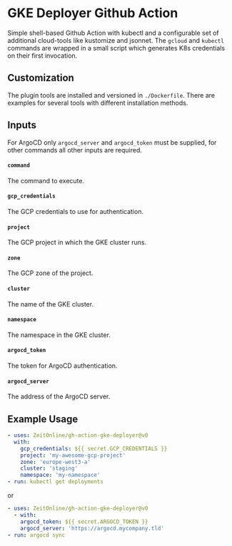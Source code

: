 # GKE Deployer Github Action

Simple shell-based Github Action with kubectl and a configurable set of additional cloud-tools like kustomize and jsonnet.
The `gcloud` and `kubectl` commands are wrapped in a small script which generates K8s credentials on their first invocation.


## Customization

The plugin tools are installed and versioned in `./Dockerfile`. There are examples for several tools with different installation methods.

## Inputs

For ArgoCD only `argocd_server` and `argocd_token` must be supplied, for other commands all other inputs are required.

#### `command`

The command to execute.

#### `gcp_credentials`

The GCP credentials to use for authentication.

#### `project`

The GCP project in which the GKE cluster runs.

#### `zone`

The GCP zone of the project.

#### `cluster`

The name of the GKE cluster.

#### `namespace`

The namespace in the GKE cluster.

#### `argocd_token`

The token for ArgoCD authentication.

#### `argocd_server`

The address of the ArgoCD server.


## Example Usage


```yaml
- uses: ZeitOnline/gh-action-gke-deployer@v0
  with:
    gcp_credentials: ${{ secret.GCP_CREDENTIALS }}
    project: 'my-awesome-gcp-project'
    zone: 'europe-west3-a'
    cluster: 'staging'
    namespace: 'my-namespace'
- run: kubectl get deployments
```

or

```yaml
- uses: ZeitOnline/gh-action-gke-deployer@v0
  - with:
    argocd_token: ${{ secret.ARGOCD_TOKEN }}
    argocd_server: 'https://argocd.mycompany.tld'
- run: argocd sync
```
